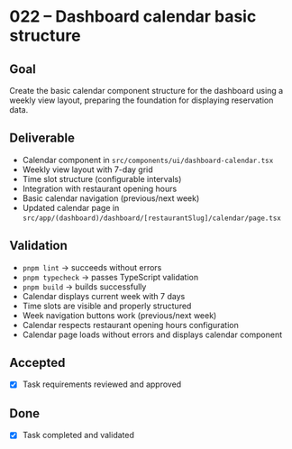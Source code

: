 # 022 – Dashboard calendar basic structure

## Goal

Create the basic calendar component structure for the dashboard using a weekly view layout, preparing the foundation for displaying reservation data.

## Deliverable

- Calendar component in `src/components/ui/dashboard-calendar.tsx`
- Weekly view layout with 7-day grid
- Time slot structure (configurable intervals)
- Integration with restaurant opening hours
- Basic calendar navigation (previous/next week)
- Updated calendar page in `src/app/(dashboard)/dashboard/[restaurantSlug]/calendar/page.tsx`

## Validation

- `pnpm lint` → succeeds without errors
- `pnpm typecheck` → passes TypeScript validation
- `pnpm build` → builds successfully
- Calendar displays current week with 7 days
- Time slots are visible and properly structured
- Week navigation buttons work (previous/next week)
- Calendar respects restaurant opening hours configuration
- Calendar page loads without errors and displays calendar component

## Accepted

- [x] Task requirements reviewed and approved

## Done

- [x] Task completed and validated
